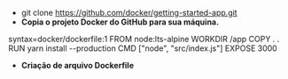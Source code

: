 - git clone https://github.com/docker/getting-started-app.git
- **Copia o projeto Docker do GitHub para sua máquina.**

syntax=docker/dockerfile:1
FROM node:lts-alpine
WORKDIR /app
COPY . .
RUN yarn install --production
CMD ["node", "src/index.js"]
EXPOSE 3000
- **Criação de arquivo Dockerfile**


